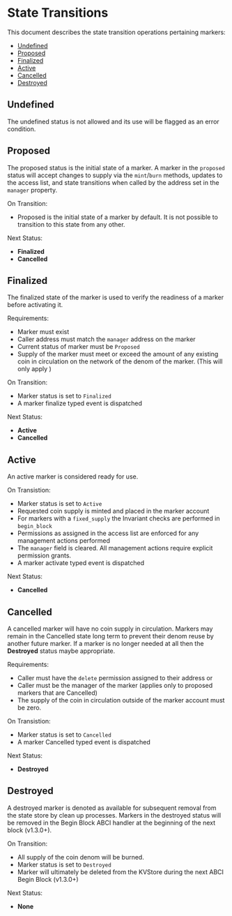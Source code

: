 # State Transitions

This document describes the state transition operations pertaining markers:

<!-- TOC 2 2 -->
  - [Undefined](#undefined)
  - [Proposed](#proposed)
  - [Finalized](#finalized)
  - [Active](#active)
  - [Cancelled](#cancelled)
  - [Destroyed](#destroyed)



## Undefined

The undefined status is not allowed and its use will be flagged as an error condition.

## Proposed

The proposed status is the initial state of a marker.  A marker in the `proposed` status will accept
changes to supply via the `mint`/`burn` methods, updates to the access list, and state transitions when
called by the address set in the `manager` property.

On Transition:
- Proposed is the initial state of a marker by default.  It is not possible to transition to this state from any other.

Next Status:
- **Finalized**
- **Cancelled**

## Finalized

The finalized state of the marker is used to verify the readiness of a marker before activating it.

Requirements:
- Marker must exist
- Caller address must match the `manager` address on the marker
- Current status of marker must be `Proposed`
- Supply of the marker must meet or exceed the amount of any existing coin in circulation on the network of
  the denom of the marker. (This will only apply )

On Transition:
- Marker status is set to `Finalized`
- A marker finalize typed event is dispatched

Next Status:
- **Active**
- **Cancelled**

## Active

An active marker is considered ready for use.

On Transistion:
- Marker status is set to `Active`
- Requested coin supply is minted and placed in the marker account
- For markers with a `fixed_supply` the Invariant checks are performed in `begin_block`
- Permissions as assigned in the access list are enforced for any management actions performed
- The `manager` field is cleared.  All management actions require explicit permission grants.
- A marker activate typed event is dispatched

Next Status:
- **Cancelled**

## Cancelled

A cancelled marker will have no coin supply in circulation.  Markers may remain in the Cancelled state long term to
prevent their denom reuse by another future marker. If a marker is no longer needed at all then the **Destroyed** 
status maybe appropriate.

Requirements:
- Caller must have the `delete` permission assigned to their address or
- Caller must be the manager of the marker (applies only to proposed markers that are Cancelled)
- The supply of the coin in circulation outside of the marker account must be zero.

On Transistion:
- Marker status is set to `Cancelled`
- A marker Cancelled typed event is dispatched

Next Status:
- **Destroyed**

## Destroyed

A destroyed marker is denoted as available for subsequent removal from the state store by clean up processes.  Markers
in the destroyed status will be removed in the Begin Block ABCI handler at the beginning of the next block (v1.3.0+).

On Transition:
- All supply of the coin denom will be burned.
- Marker status is set to `Destroyed`
- Marker will ultimately be deleted from the KVStore during the next ABCI Begin Block (v1.3.0+)

Next Status:
- **None**
